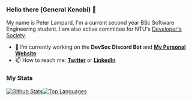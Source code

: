 ### Hello there (General Kenobi) 👋

My name is Peter Lampard, I'm a current second year BSc Software Engineering student. I am also active committee for NTU's [Developer's Society](https://github.com/NTUDevSoc).

- 🔭 I’m currently working on the **DevSoc Discord Bot** and **[My Personal Website](https://lampard.dev)**
- 📫 How to reach me: **[Twitter](https://twitter.com/petelampy)** or **[LinkedIn](https://linkedin.com/in/petelampy)**

### My Stats
[![Github Stats](https://github-readme-stats.vercel.app/api?username=petelampy&show_icons=true&theme=dark&count_private=true&custom_title=General%20Stats&line_height=24)](https://github.com/anuraghazra/github-readme-stats)[![Top Languages](https://github-readme-stats.vercel.app/api/top-langs/?username=petelampy&show_icons=true&theme=dark&langs_count=8&layout=compact&custom_title=Languages%20Used)](https://github.com/anuraghazra/github-readme-stats)
